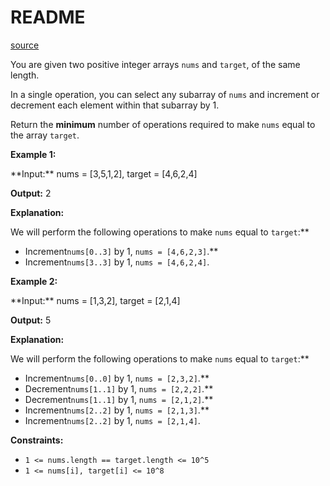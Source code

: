 # README #
[source](https://leetcode.com/problems/minimum-operations-to-make-array-equal-to-target/)

You are given two positive integer arrays `nums` and `target`, of the same length.

In a single operation, you can select any <span data-keyword="subarray">subarray</span> of `nums` and increment or decrement each element within that subarray by 1.

Return the **minimum** number of operations required to make `nums` equal to the array `target`.


**Example 1:**

<div class="example-block">
**Input:** <span class="example-io">nums = [3,5,1,2], target = [4,6,2,4]</span>

**Output:** <span class="example-io">2</span>

**Explanation:**

We will perform the following operations to make `nums` equal to `target`:**
- Increment`nums[0..3]` by 1, `nums = [4,6,2,3]`.**
- Increment`nums[3..3]` by 1, `nums = [4,6,2,4]`.
</div>

**Example 2:**

<div class="example-block">
**Input:** <span class="example-io">nums = [1,3,2], target = [2,1,4]</span>

**Output:** <span class="example-io">5</span>

**Explanation:**

We will perform the following operations to make `nums` equal to `target`:**
- Increment`nums[0..0]` by 1, `nums = [2,3,2]`.**
- Decrement`nums[1..1]` by 1, `nums = [2,2,2]`.**
- Decrement`nums[1..1]` by 1, `nums = [2,1,2]`.**
- Increment`nums[2..2]` by 1, `nums = [2,1,3]`.**
- Increment`nums[2..2]` by 1, `nums = [2,1,4]`.
</div>


**Constraints:**


+ `1 <= nums.length == target.length <= 10^5`
+ `1 <= nums[i], target[i] <= 10^8`


